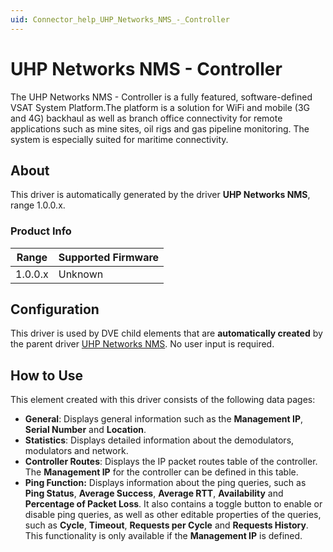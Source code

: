 ```yaml
---
uid: Connector_help_UHP_Networks_NMS_-_Controller
---
```


# UHP Networks NMS - Controller

The UHP Networks NMS - Controller is a fully featured, software-defined VSAT System Platform.The platform is a solution for WiFi and mobile (3G and 4G) backhaul as well as branch office connectivity for remote applications such as mine sites, oil rigs and gas pipeline monitoring. The system is especially suited for maritime connectivity.

## About

This driver is automatically generated by the driver **UHP Networks NMS**, range 1.0.0.x.

### Product Info

| **Range** | **Supported Firmware** |
|-----------|------------------------|
| 1.0.0.x   | Unknown                |

## Configuration

This driver is used by DVE child elements that are **automatically created** by the parent driver [UHP Networks NMS](/Driver%20Help/UHP%20Networks%20NMS.aspx?WikiPageMode=Edit&InitialTabId=Ribbon.EditingTools.CPEditTab&VisibilityContext=WSSWikiPage). No user input is required.

## How to Use

This element created with this driver consists of the following data pages:

- **General**: Displays general information such as the **Management IP**, **Serial Number** and **Location**.
- **Statistics**: Displays detailed information about the demodulators, modulators and network.
- **Controller Routes**: Displays the IP packet routes table of the controller. The **Management IP** for the controller can be defined in this table.
- **Ping Function:** Displays information about the ping queries, such as **Ping Status**, **Average Success**, **Average RTT**, **Availability** and **Percentage of Packet Loss**. It also contains a toggle button to enable or disable ping queries, as well as other editable properties of the queries, such as **Cycle**, **Timeout**, **Requests per Cycle** and **Requests History**. This functionality is only available if the **Management IP** is defined.
